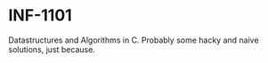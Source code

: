 # INF-1101
Datastructures and Algorithms in C. 
Probably some hacky and naive solutions, just because.